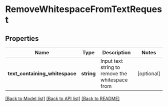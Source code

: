 # RemoveWhitespaceFromTextRequest

## Properties
Name | Type | Description | Notes
------------ | ------------- | ------------- | -------------
**text_containing_whitespace** | **string** | Input text string to remove the whitespace from | [optional] 

[[Back to Model list]](../README.md#documentation-for-models) [[Back to API list]](../README.md#documentation-for-api-endpoints) [[Back to README]](../README.md)


